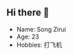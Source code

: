 ## Hi there 👋

<!--
**songzr221284t/songzr221284t** is a ✨ _special_ ✨ repository because its `README.md` (this file) appears on your GitHub profile.

Here are some ideas to get you started:
-->
- Name: Song Zirui
- Age: 23
- Hobbies: 打飞机 


